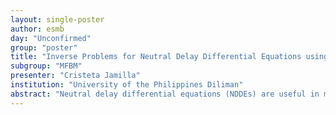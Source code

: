 ```yaml
---
layout: single-poster
author: esmb
day: "Unconfirmed"
group: "poster"
title: "Inverse Problems for Neutral Delay Differential Equations using Nature-Inspired Optimization Algorithms"
subgroup: "MFBM"
presenter: "Cristeta Jamilla"
institution: "University of the Philippines Diliman"
abstract: "Neutral delay differential equations (NDDEs) are useful in modelling real life phenomenon which includes time lag. In this paper, we use nature-inspired algorithms to solve inverse problems involving NDDEs. Specifically, we show how the nature-inspired optimization algorithms can be effective in estimating parameters of NDDEs. We compare the following recent algorithms: (1) particle swarm optimization, (2) genetic algorithm with multi-parent crossover, (3) whale optimization algorithm, (4) crow search algorithm, and (5) cuckoo algorithm."
---
```

